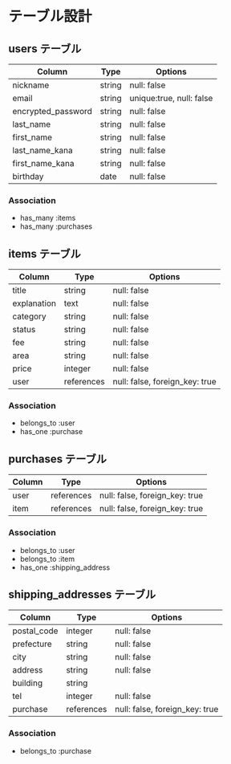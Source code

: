 # テーブル設計

## users テーブル

| Column             | Type   | Options                  |
| ------------------ | ------ | ------------------------ |
| nickname           | string | null: false              |
| email              | string | unique:true, null: false |
| encrypted_password | string | null: false              |
| last_name          | string | null: false              |
| first_name         | string | null: false              |
| last_name_kana     | string | null: false              |
| first_name_kana    | string | null: false              |
| birthday           | date   | null: false              |

### Association

- has_many :items
- has_many :purchases

## items テーブル

| Column      | Type       | Options                        |
| ----------- | ---------- | ------------------------------ |
| title       | string     | null: false                    |
| explanation | text       | null: false                    |
| category    | string     | null: false                    |
| status      | string     | null: false                    |
| fee         | string     | null: false                    |
| area        | string     | null: false                    |
| price       | integer    | null: false                    |
| user        | references | null: false, foreign_key: true |

### Association

- belongs_to :user
- has_one :purchase

## purchases テーブル

| Column | Type       | Options                        |
| ------ | ---------- | ------------------------------ |
| user   | references | null: false, foreign_key: true |
| item   | references | null: false, foreign_key: true |

### Association

- belongs_to :user
- belongs_to :item
- has_one :shipping_address

## shipping_addresses テーブル

| Column      | Type       | Options                        |
| ----------- | ---------- | ------------------------------ |
| postal_code | integer    | null: false                    |
| prefecture  | string     | null: false                    |
| city        | string     | null: false                    |
| address     | string     | null: false                    |
| building    | string     |                                |
| tel         | integer    | null: false                    |
| purchase    | references | null: false, foreign_key: true |

### Association

- belongs_to :purchase
